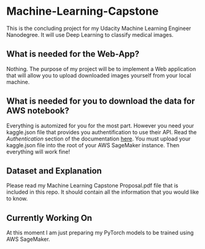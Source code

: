 # Machine-Learning-Capstone
This is the concluding project for my Udacity Machine Learning Engineer Nanodegree. It will use Deep Learning to classify medical images.


## What is needed for the Web-App?
Nothing.
The purpose of my project will be to implement a Web application that will allow you to upload downloaded images yourself from your local machine.

## What is needed for you to download the data for AWS notebook?
Everything is automized for you for the most part. However you need your kaggle.json file that provides you authentification to use their API. Read the *Authentication* section of the documentation <a href=https://www.kaggle.com/docs/api>here</a>. You must upload your kaggle.json file into the root of your AWS SageMaker instance. Then everything will work fine!

## Dataset and Explanation
Please read my Machine Learning Capstone Proposal.pdf file that is included in this repo. It should contain all the information that you would like to know.


## Currently Working On
At this moment I am just preparing my PyTorch models to be trained using AWS SageMaker.
